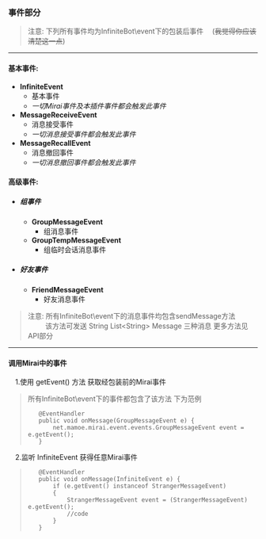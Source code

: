 ### 事件部分
>注意: 下列所有事件均为InfiniteBot\event下的包装后事件
&emsp;(~~我觉得你应该清楚这一点~~)
---
#### 基本事件: ####
+ __InfiniteEvent__
  - 基本事件
  - _一切Mirai事件及本插件事件都会触发此事件_
+ __MessageReceiveEvent__ 
  - 消息接受事件
  - _一切消息接受事件都会触发此事件_
+ __MessageRecallEvent__ 
  - 消息撤回事件
  - _一切消息撤回事件都会触发此事件_
#### 高级事件: ####
+ ##### 组事件 #####
  + __GroupMessageEvent__
      - 组消息事件  
  + __GroupTempMessageEvent__
      - 组临时会话消息事件
+ ##### 好友事件 #####
  + __FriendMessageEvent__
      - 好友消息事件  

> 注意: 所有InfiniteBot\event下的消息事件均包含sendMessage方法  
> &emsp;&ensp;&emsp;该方法可发送 String List\<String\> Message 三种消息 更多方法见API部分

---
#### 调用Mirai中的事件 ####
&emsp;1.使用 getEvent() 方法 获取经包装前的Mirai事件
> 所有InfiniteBot\event下的事件都包含了该方法 下为范例  
>```
>    @EventHandler
>    public void onMessage(GroupMessageEvent e) {
>        net.mamoe.mirai.event.events.GroupMessageEvent event = e.getEvent();
>    }
>```  
  
&emsp;2.监听 InfiniteEvent 获得任意Mirai事件
>```
>    @EventHandler
>    public void onMessage(InfiniteEvent e) {
>        if (e.getEvent() instanceof StrangerMessageEvent)
>        {
>            StrangerMessageEvent event = (StrangerMessageEvent) e.getEvent();
>            //code
>        }
>    }
>```
